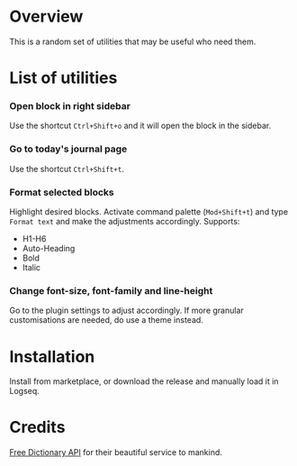 # Overview

This is a random set of utilities that may be useful who need them.

# List of utilities

### Open block in right sidebar

Use the shortcut `Ctrl+Shift+o` and it will open the block in the sidebar.

### Go to today's journal page

Use the shortcut `Ctrl+Shift+t`.

### Format selected blocks

Highlight desired blocks. Activate command palette (`Mod+Shift+t`) and type `Format text` and make the adjustments accordingly. Supports:

- H1-H6
- Auto-Heading
- Bold
- Italic

### Change font-size, font-family and line-height

Go to the plugin settings to adjust accordingly. If more granular customisations are needed, do use a theme instead.

# Installation

Install from marketplace, or download the release and manually load it in Logseq.

# Credits

[Free Dictionary API](https://dictionaryapi.dev) for their beautiful service to mankind.

